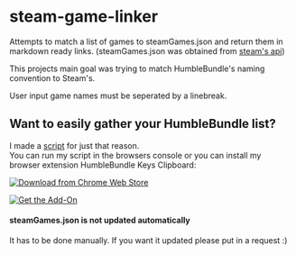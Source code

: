 # steam-game-linker

Attempts to match a list of games to steamGames.json and return them in markdown ready links. (steamGames.json was obtained from [steam's api](https://api.steampowered.com/ISteamApps/GetAppList/v2/)) 

This projects main goal was trying to match HumbleBundle's naming convention to Steam's.

User input game names must be seperated by a linebreak.

## Want to easily gather your HumbleBundle list?

I made a [script](https://github.com/BeevMan/steam-game-linker/blob/master/scripts/hbKeyPgNameLister.js) for just that reason.  
You can run my script in the browsers console or you can install my browser extension HumbleBundle Keys Clipboard:

[![Download from Chrome Web Store](https://developer.chrome.com/webstore/images/ChromeWebStore_Badge_v2_206x58.png 'HumbleBundle Keys Clipboard extension, available in the Chrome Web Store')](https://chrome.google.com/webstore/detail/humblebundle-keys-clipboa/cmepjcombnmfffjpnnnhmagpmdmnbedg?hl=en)

[![Get the Add-On](https://ffp4g1ylyit3jdyti1hqcvtb-wpengine.netdna-ssl.com/addons/files/2015/11/get-the-addon.png 'HumbleBundle Keys Clipboard Add-On available in FireFox add-ons')](https://addons.mozilla.org/en-US/firefox/addon/humblebundle-keys-clipboard/)


#### steamGames.json is not updated automatically
It has to be done manually.  If you want it updated please put in a request :)
